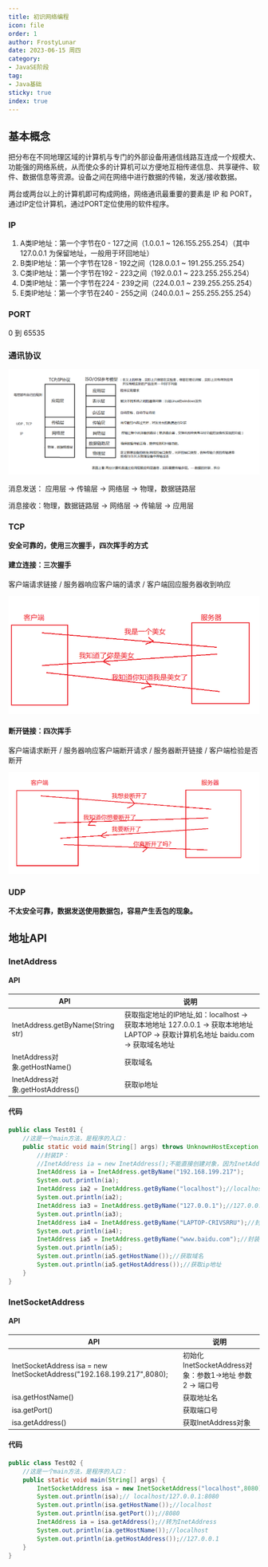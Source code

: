 ```yaml
---
title: 初识网络编程
icon: file
order: 1
author: FrostyLunar
date: 2023-06-15 周四
category:
- JavaSE阶段
tag:
- Java基础
sticky: true
index: true
---
```


## 基本概念

把分布在不同地理区域的计算机与专门的外部设备用通信线路互连成一个规模大、功能强的网络系统，从而使众多的计算机可以方便地互相传递信息、共享硬件、软件、数据信息等资源。设备之间在网络中进行数据的传输，发送/接收数据。

两台或两台以上的计算机即可构成网络，网络通讯最重要的要素是 IP 和 PORT，通过IP定位计算机，通过PORT定位使用的软件程序。

### IP

1.  A类IP地址：第一个字节在0 - 127之间（1.0.0.1 \~ 126.155.255.254）（其中127.0.0.1 为保留地址，一般用于环回地址）
2.  B类IP地址：第一个字节在128 - 192之间（128.0.0.1 \~ 191.255.255.254）
3.  C类IP地址：第一个字节在192 - 223之间（192.0.0.1 \~ 223.255.255.254）
4.  D类IP地址：第一个字节在224 - 239之间（224.0.0.1 \~ 239.255.255.254）
5.  E类IP地址：第一个字节在240 - 255之间（240.0.0.1 \~ 255.255.255.254）

### PORT

0 到 65535

### 通讯协议

![](./image/image_ZX6EWdtUCv.png)

消息发送： 应用层 → 传输层 → 网络层 → 物理，数据链路层

消息接收：物理，数据链路层 → 网络层 → 传输层 → 应用层

### TCP

**安全可靠的，使用三次握手，四次挥手的方式**


#### 建立连接：三次握手

客户端请求链接   /   服务器响应客户端的请求   /  客户端回应服务器收到响应

![](./image/image_UeyHZzBe1h.png)

#### 断开链接：四次挥手

客户端请求断开  / 服务器响应客户端断开请求  / 服务器断开链接  /  客户端检验是否断开

![](./image/image_9gvFDb3Vzb.png)

### UDP

**不太安全可靠，数据发送使用数据包，容易产生丢包的现象。**

## 地址API

### InetAddress

#### API

| API                               | 说明                                                                                                    |
| --------------------------------- | ----------------------------------------------------------------------------------------------------- |
| InetAddress.getByName(String str) | 获取指定地址的IP地址,如：localhost → 获取本地地址       127.0.0.1 → 获取本地地址       LAPTOP → 获取计算机名地址  baidu.com → 获取域名地址 |
| InetAddress对象.getHostName()       | 获取域名                                                                                                  |
| InetAddress对象.getHostAddress()    | 获取ip地址                                                                                                |

#### 代码

```java
public class Test01 {
    //这是一个main方法，是程序的入口：
    public static void main(String[] args) throws UnknownHostException, UnknownHostException {
        //封装IP：
        //InetAddress ia = new InetAddress();不能直接创建对象，因为InetAddress()被default修饰了。
        InetAddress ia = InetAddress.getByName("192.168.199.217");
        System.out.println(ia);
        InetAddress ia2 = InetAddress.getByName("localhost");//localhost指代的是本机的ip地址
        System.out.println(ia2);
        InetAddress ia3 = InetAddress.getByName("127.0.0.1");//127.0.0.1指代的是本机的ip地址
        System.out.println(ia3);
        InetAddress ia4 = InetAddress.getByName("LAPTOP-CRIVSRRU");//封装计算机名
        System.out.println(ia4);
        InetAddress ia5 = InetAddress.getByName("www.baidu.com");//封装域名
        System.out.println(ia5);
        System.out.println(ia5.getHostName());//获取域名
        System.out.println(ia5.getHostAddress());//获取ip地址
    }
}
```

### InetSocketAddress

#### API

| API                                                                    | 说明                                        |
| ---------------------------------------------------------------------- | ----------------------------------------- |
| InetSocketAddress isa = new InetSocketAddress("192.168.199.217",8080); | 初始化InetSocketAddress对象：参数1→地址   参数2 → 端口号 |
| isa.getHostName()                                                      | 获取地址名                                     |
| isa.getPort()                                                          | 获取端口号                                     |
| isa.getAddress()                                                       | 获取InetAddress对象                           |

#### 代码

```java
public class Test02 {
    //这是一个main方法，是程序的入口：
    public static void main(String[] args) {
        InetSocketAddress isa = new InetSocketAddress("localhost",8080);
        System.out.println(isa);// localhost/127.0.0.1:8080
        System.out.println(isa.getHostName());//localhost
        System.out.println(isa.getPort());//8080
        InetAddress ia = isa.getAddress();//转为InetAddress
        System.out.println(ia.getHostName());//localhost
        System.out.println(ia.getHostAddress());//127.0.0.1
    }
}
```